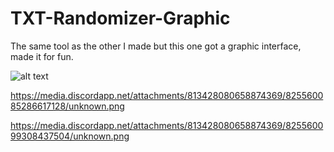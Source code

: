 # TXT-Randomizer-Graphic
The same tool as the other I made but this one got a graphic interface, made it for fun.


![alt text](https://media.discordapp.net/attachments/813428080658874369/825560073756868648/unknown.png</img>)


https://media.discordapp.net/attachments/813428080658874369/825560085286617128/unknown.png


https://media.discordapp.net/attachments/813428080658874369/825560099308437504/unknown.png
